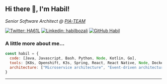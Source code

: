<h2> Hi there 👋, I'm Habil!</h2>
<p><em>Senior Software Architect @ <a href="http://www.pia-team.com">PIA-TEAM</a></em></p>

[![Twitter: HA61L](https://img.shields.io/twitter/follow/HA61L?style=social)](https://twitter.com/HA61L)
[![Linkedin: habilbozali](https://img.shields.io/badge/-habilbozali-blue?style=flat-square&logo=Linkedin&logoColor=white&link=https://www.linkedin.com/in/habilbozali/)](https://www.linkedin.com/in/habilbozali/)
[![GitHub Habil](https://img.shields.io/github/followers/habil?label=follow&style=social)](https://github.com/habil)


### A little more about me...  

```javascript
const habil = {
  code: [Java, Javascript, Bash, Python, Node, Kotlin, Go],
  tools: [K8s, Openshift, K3s, Spring, React, React Native, Node, Docker],
  architecture: ["Microservice architecture", "Event-driven architecture", "High availability architecture"]
}
```

---

<!--
**habil/habil** is a ✨ _special_ ✨ repository because its `README.md` (this file) appears on your GitHub profile.

Here are some ideas to get you started:

- 🔭 I’m currently working on ...
- 🌱 I’m currently learning ...
- 👯 I’m looking to collaborate on ...
- 🤔 I’m looking for help with ...
- 💬 Ask me about ...
- 📫 How to reach me: ...
- 😄 Pronouns: ...
- ⚡ Fun fact: ...
-->
